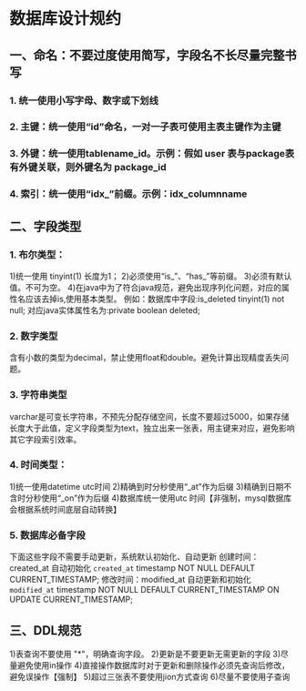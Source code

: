 #	数据库设计规约

## 一、命名：不要过度使用简写，字段名不长尽量完整书写
### 1.	统一使用小写字母、数字或下划线
### 2.	主键：统一使用“id”命名，一对一子表可使用主表主键作为主键
### 3.	外键：统一使用tablename_id。示例：假如 user 表与package表有外键关联，则外键名为 package_id
### 4.	索引：统一使用“idx_”前缀。示例：idx_columnname


## 二、字段类型

### 1.	布尔类型：
1)统一使用 tinyint(1) 长度为1；
2)必须使用“is_”、“has_”等前缀。
3)必须有默认值。不可为空。
4)在java中为了符合java规范，避免出现序列化问题，对应的属性名应该去掉is,使用基本类型。
	例如：数据库中字段:is_deleted tinyint(1) not null;
			 对应java实体属性名为:private boolean deleted;
### 2.	数字类型
含有小数的类型为decimal，禁止使用float和double。避免计算出现精度丢失问题。

### 3.	字符串类型
varchar是可变长字符串，不预先分配存储空间，长度不要超过5000，如果存储长度大于此值，定义字段类型为text，独立出来一张表，用主键来对应，避免影响其它字段索引效率。

### 4.	时间类型：
1)统一使用datetime utc时间
2)精确到时分秒使用“_at”作为后缀
3)精确到日期不含时分秒使用“_on”作为后缀
4)数据库统一使用utc 时间【非强制，mysql数据库会根据系统时间底层自动转换】

### 5.	数据库必备字段
下面这些字段不需要手动更新，系统默认初始化、自动更新
创建时间：created_at	自动初始化
`created_at` timestamp NOT NULL DEFAULT CURRENT_TIMESTAMP;
修改时间：modified_at	自动更新和初始化
`modified_at` timestamp NOT NULL DEFAULT CURRENT_TIMESTAMP ON UPDATE CURRENT_TIMESTAMP;


## 三、DDL规范

1)表查询不要使用 "*"，明确查询字段。
2)更新是不要更新无需更新的字段
3)尽量避免使用in操作
4)直接操作数据库时对于更新和删除操作必须先查询后修改，避免误操作【强制】
5)超过三张表不要使用jion方式查询
6)尽量不要使用子查询




